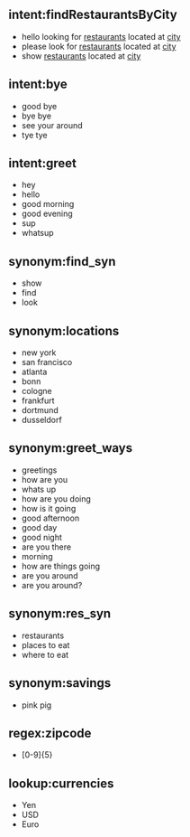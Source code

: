 ## intent:findRestaurantsByCity
<!-- what is my balance -->   <!-- no entity -->
<!-- - how much do I have on my [savings](source_account) --> <!-- entity "source_account" has value "savings" --> 
- hello looking for [restaurants](restaurants:res_syn) located at [city](city:locations)
- please look for [restaurants](restaurants:res_syn) located at [city](city:locations)
- show [restaurants](restaurants:res_syn) located at [city](city:locations)

## intent:bye
- good bye
- bye bye
- see your around
- tye tye

## intent:greet
- hey
- hello
- good morning
- good evening
- sup
- whatsup

## synonym:find_syn
- show
- find
- look

## synonym:locations
- new york
- san francisco
- atlanta
- bonn
- cologne
- frankfurt
- dortmund
- dusseldorf

## synonym:greet_ways
- greetings
- how are you
- whats up
- how are you doing
- how is it going
- good afternoon
- good day
- good night
- are you there
- morning
- how are things going
- are you around
- are you around?

## synonym:res_syn
- restaurants
- places to eat
- where to eat  

## synonym:savings   <!-- synonyms, method 2 -->
- pink pig

## regex:zipcode
- [0-9]{5}

## lookup:currencies   <!-- lookup table list -->
- Yen
- USD
- Euro

<!--## lookup:additional_currencies   no list to specify lookup table file 
path/to/currencies.txt -->